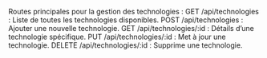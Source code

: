 Routes principales pour la gestion des technologies :
GET /api/technologies : Liste de toutes les technologies disponibles.
POST /api/technologies : Ajouter une nouvelle technologie.
GET /api/technologies/:id : Détails d’une technologie spécifique.
PUT /api/technologies/:id : Met à jour une technologie.
DELETE /api/technologies/:id : Supprime une technologie.
